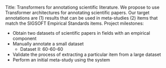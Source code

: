 Title: Transformers for annotationg scientific literature.
We propose to use Transformer architectures for annotating scientific papers. Our target annotations are (1) results that can be used in meta-studies (2) items
that match the SIGSOFT Empirical Standards items.
Project milestones:
* Obtain two datasets of scientific papers in fields with an empirical component
* Manually annotate a small dataset
  * Dataset II: 60-60-60
* Validate the process of extracting a particular item from a large dataset
* Perform an initial meta-study using the system
